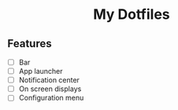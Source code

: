 <h1 align='center'>My Dotfiles</h1>

## Features

- [ ] Bar
- [ ] App launcher
- [ ] Notification center
- [ ] On screen displays
- [ ] Configuration menu
